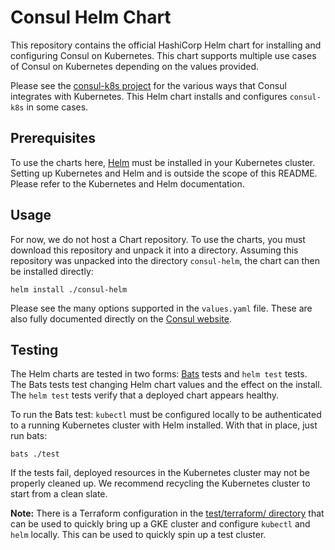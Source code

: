 # Consul Helm Chart

This repository contains the official HashiCorp Helm chart for installing
and configuring Consul on Kubernetes. This chart supports multiple use
cases of Consul on Kubernetes depending on the values provided.

Please see the [consul-k8s project](https://github.com/hashicorp/consul-k8s)
for the various ways that Consul integrates with Kubernetes. This Helm chart
installs and configures `consul-k8s` in some cases.

## Prerequisites

To use the charts here, [Helm](https://helm.sh/) must be installed in your
Kubernetes cluster. Setting up Kubernetes and Helm and is outside the scope
of this README. Please refer to the Kubernetes and Helm documentation.

## Usage

For now, we do not host a Chart repository. To use the charts, you must
download this repository and unpack it into a directory. Assuming this
repository was unpacked into the directory `consul-helm`, the chart can
then be installed directly:

    helm install ./consul-helm

Please see the many options supported in the `values.yaml`
file. These are also fully documented directly on the
[Consul website](https://www.consul.io/docs/).

## Testing

The Helm charts are tested in two forms: [Bats](https://github.com/bats-core/bats-core)
tests and `helm test` tests. The Bats tests test changing Helm chart values and
the effect on the install. The `helm test` tests verify that a deployed chart
appears healthy.

To run the Bats test: `kubectl` must be configured locally to be authenticated
to a running Kubernetes cluster with Helm installed. With that in place,
just run bats:

    bats ./test

If the tests fail, deployed resources in the Kubernetes cluster may not
be properly cleaned up. We recommend recycling the Kubernetes cluster to
start from a clean slate.

**Note:** There is a Terraform configuration in the
[test/terraform/ directory](https://github.com/hashicorp/consul-helm/tree/master/test/terraform)
that can be used to quickly bring up a GKE cluster and configure
`kubectl` and `helm` locally. This can be used to quickly spin up a test
cluster.
